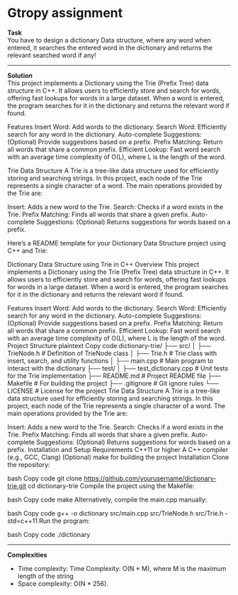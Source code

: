 # Gtropy assignment

**Task**  
You have to design a dictionary Data structure, where any word when entered, it searches the entered word in the dictionary and returns the relevant searched word if any!

<hr>

**Solution**  
This project implements a Dictionary using the Trie (Prefix Tree) data structure in C++. It allows users to efficiently store and search for words, offering fast lookups for words in a large dataset. When a word is entered, the program searches for it in the dictionary and returns the relevant word if found.

Features
Insert Word: Add words to the dictionary.
Search Word: Efficiently search for any word in the dictionary.
Auto-complete Suggestions: (Optional) Provide suggestions based on a prefix.
Prefix Matching: Return all words that share a common prefix.
Efficient Lookup: Fast word search with an average time complexity of O(L), where L is the length of the word.

Trie Data Structure
A Trie is a tree-like data structure used for efficiently storing and searching strings. In this project, each node of the Trie represents a single character of a word. The main operations provided by the Trie are:

Insert: Adds a new word to the Trie.
Search: Checks if a word exists in the Trie.
Prefix Matching: Finds all words that share a given prefix.
Auto-complete Suggestions: (Optional) Returns suggestions for words based on a prefix.


Here’s a README template for your Dictionary Data Structure project using C++ and Trie:

Dictionary Data Structure using Trie in C++
Overview
This project implements a Dictionary using the Trie (Prefix Tree) data structure in C++. It allows users to efficiently store and search for words, offering fast lookups for words in a large dataset. When a word is entered, the program searches for it in the dictionary and returns the relevant word if found.

Features
Insert Word: Add words to the dictionary.
Search Word: Efficiently search for any word in the dictionary.
Auto-complete Suggestions: (Optional) Provide suggestions based on a prefix.
Prefix Matching: Return all words that share a common prefix.
Efficient Lookup: Fast word search with an average time complexity of O(L), where L is the length of the word.
Project Structure
plaintext
Copy code
dictionary-trie/
├── src/
│   ├── TrieNode.h           # Definition of TrieNode class
│   ├── Trie.h               # Trie class with insert, search, and utility functions
│   ├── main.cpp             # Main program to interact with the dictionary
├── test/
│   ├── test_dictionary.cpp  # Unit tests for the Trie implementation
├── README.md                # Project README file
├── Makefile                 # For building the project
├── .gitignore               # Git ignore rules
└── LICENSE                  # License for the project
Trie Data Structure
A Trie is a tree-like data structure used for efficiently storing and searching strings. In this project, each node of the Trie represents a single character of a word. The main operations provided by the Trie are:

Insert: Adds a new word to the Trie.
Search: Checks if a word exists in the Trie.
Prefix Matching: Finds all words that share a given prefix.
Auto-complete Suggestions: (Optional) Returns suggestions for words based on a prefix.
Installation and Setup
Requirements
C++11 or higher
A C++ compiler (e.g., GCC, Clang)
(Optional) make for building the project
Installation
Clone the repository:

bash
Copy code
git clone https://github.com/yourusername/dictionary-trie.git
cd dictionary-trie
Compile the project using the Makefile:

bash
Copy code
make
Alternatively, compile the main.cpp manually:

bash
Copy code
g++ -o dictionary src/main.cpp src/TrieNode.h src/Trie.h -std=c++11
Run the program:

bash
Copy code
./dictionary

  <hr>

  **Complexities**  

  * Time complexity: Time Complexity: O(N * M), where M is the maximum length of the string
  * Space complexity: O(N * 256).

